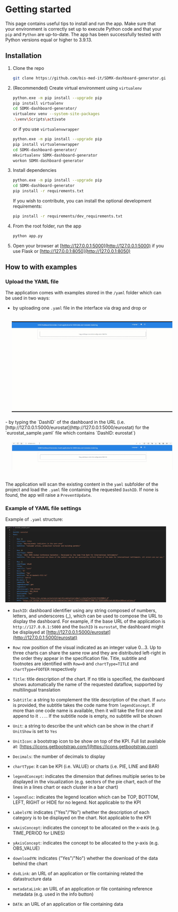 # Getting started

This page contains useful tips to install and run the app.
Make sure that your environment is correctly set up to execute Python code and that your `pip` and `Python` are up-to-date.
The app has been successfully tested with Python versions equal or higher to 3.9.13.

## Installation

1. Clone the repo

   ```sh
   git clone https://github.com/bis-med-it/SDMX-dashboard-generator.git
   ```

2. (Recommended) Create virtual environment using `virtualenv`

   ```sh
   python.exe -m pip install --upgrade pip
   pip install virtualenv
   cd SDMX-dashboard-generator/
   virtualenv venv --system-site-packages
   .\venv\Scripts\activate
   ```

   or if you use `virtualenvwrapper`

   ```sh
   python.exe -m pip install --upgrade pip
   pip install virtualenvwrapper
   cd SDMX-dashboard-generator/
   mkvirtualenv SDMX-dashboard-generator
   workon SDMX-dashboard-generator
   ```

3. Install dependencies

   ```sh
   python.exe -m pip install --upgrade pip
   cd SDMX-dashboard-generator
   pip install -r requirements.txt
   ```

   If you wish to contribute, you can install the optional development requirements:

   ```sh
   pip install -r requirements/dev_requirements.txt
   ```

4. From the root folder, run the app

   ```sh
   python app.py
   ```

5. Open your browser at [http://127.0.0.1:5000](http://127.0.0.1:5000) if you use Flask or [http://127.0.0.1:8050](http://127.0.0.1:8050)

## How to with examples

### Upload the YAML file

The application comes with examples stored in the `/yaml` folder which can be used in two ways:

- by uploading one `.yaml` file in the interface via drag and drop or<br/>
<img src="_static/draganddrop.gif" style="margin: 20px;"/>
- by typing the `DashID` of the dashboard in the URL (i.e. [http://127.0.0.1:5000/eurostat](http://127.0.0.1:5000/eurostat) for the `eurostat_sample.yaml` file which contains `DashID: eurostat`)<br/>
<img src="_static/url.gif" style="margin: 20px;"/>

The application will scan the existing content in the `yaml` subfolder of the project and load the `.yaml` file containing the requested `DashID`. If none is found, the app will raise a `PreventUpdate`.

### Example of YAML file settings

Example of `.yaml` structure:

![Yaml sample](_static/yaml_sample.png "This is a yaml sample.")

- `DashID`: dashboard identifier using any string composed of numbers, letters, and underscores (_), which can be used to compose the URL to display the dashboard. For example, if the base URL of the application is `http://127.0.0.1:5000` and the `DashID` is `eurostat`, the dashboard might be displayed at [http://127.0.0.1:5000/eurostat](http://127.0.0.1:5000/eurostat)

- `Row`: row position of the visual indicated as an integer value 0…3. Up to three charts can share the same row and they are distributed left-right in the order they appear in the specification file. Title, subtitle and footnotes are identified with `Row=0` and `chartType=TITLE` and `chartType=FOOTER` respectively

- `Title`: title description of the chart. If no title is specified, the dashboard shows automatically the name of the requested dataflow, supported by multilingual translation

- `Subtitle`: a string to complement the title description of the chart. If `auto` is provided, the subtitle takes the code name from `legendConcept`. If more than one code name is available, then it will take the first one and append to it `...`. If the subtitle node is empty, no subtitle will be shown

- `Unit`: a string to describe the unit which can be show in the chart if `UnitShow` is set to `Yes`

- `UnitIcon`: a bootstrap icon to be show on top of the KPI. Full list available at: [https://icons.getbootstrap.com/](https://icons.getbootstrap.com)

- `Decimals`: the number of decimals to display

- `chartType`: it can be KPI (i.e. VALUE) or charts (i.e. PIE, LINE and BAR)

- `legendConcept`: indicates the dimension that defines multiple series to be displayed in the visualization (e.g. sectors of the pie chart, each of the lines in a lines chart or each cluster in a bar chart)

- `legendloc`: indicates the legend location which can be TOP, BOTTOM, LEFT, RIGHT or HIDE for no legend. Not applicable to the KPI

- `LabelsYN`: indicates ("Yes"/"No") whether the description of each category is to be displayed on the chart. Not applicable to the KPI

- `xAxisConcept`: indicates the concept to be allocated on the x-axis (e.g. TIME_PERIOD for LINES)

- `yAxisConcept`: indicates the concept to be allocated to the y-axis (e.g. OBS_VALUE)

- `downloadYN`: indicates ("Yes"/"No") whether the download of the data behind the chart

- `dsdLink`: an URL of an application or file containing related the datastructure data

- `metadataLink`: an URL of an application or file containing reference metadata (e.g. used in the info button)

- `DATA`: an URL of an application or file containing data